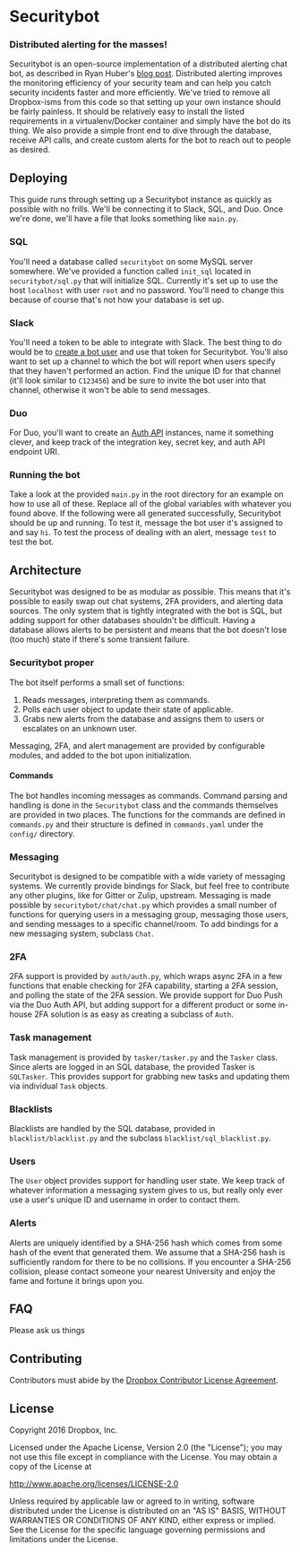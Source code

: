 # Securitybot
### Distributed alerting for the masses!
Securitybot is an open-source implementation of a distributed alerting chat bot, as described in Ryan Huber's [blog post][slack-blog].
Distributed alerting improves the monitoring efficiency of your security team and can help you catch security incidents faster and more efficiently.
We've tried to remove all Dropbox-isms from this code so that setting up your own instance should be fairly painless.
It should be relatively easy to install the listed requirements in a virtualenv/Docker container and simply have the bot do its thing.
We also provide a simple front end to dive through the database, receive API calls, and create custom alerts for the bot to reach out to people as desired.

## Deploying
This guide runs through setting up a Securitybot instance as quickly as possible with no frills.
We'll be connecting it to Slack, SQL, and Duo.
Once we're done, we'll have a file that looks something like `main.py`.

### SQL
You'll need a database called `securitybot` on some MySQL server somewhere.
We've provided a function called `init_sql` located in `securitybot/sql.py` that will initialize SQL.
Currently it's set up to use the host `localhost` with user `root` and no password.
You'll need to change this because of course that's not how your database is set up.

### Slack
You'll need a token to be able to integrate with Slack.
The best thing to do would be to [create a bot user][bot-user] and use that token for Securitybot.
You'll also want to set up a channel to which the bot will report when users specify that they haven't performed an action.
Find the unique ID for that channel (it'll look similar to `C123456`) and be sure to invite the bot user into that channel, otherwise it won't be able to send messages.

### Duo
For Duo, you'll want to create an [Auth API][auth-api] instances, name it something clever, and keep track of the integration key, secret key, and auth API endpoint URI.

### Running the bot
Take a look at the provided `main.py` in the root directory for an example on how to use all of these.
Replace all of the global variables with whatever you found above.
If the following were all generated successfully, Securitybot should be up and running.
To test it, message the bot user it's assigned to and say `hi`.
To test the process of dealing with an alert, message `test` to test the bot.

## Architecture
Securitybot was designed to be as modular as possible.
This means that it's possible to easily swap out chat systems, 2FA providers, and alerting data sources.
The only system that is tightly integrated with the bot is SQL, but adding support for other databases shouldn't be difficult.
Having a database allows alerts to be persistent and means that the bot doesn't lose (too much) state if there's some transient failure.

### Securitybot proper
The bot itself performs a small set of functions:

1. Reads messages, interpreting them as commands.
1. Polls each user object to update their state of applicable.
1. Grabs new alerts from the database and assigns them to users or escalates on an unknown user.

Messaging, 2FA, and alert management are provided by configurable modules, and added to the bot upon initialization.

#### Commands
The bot handles incoming messages as commands.
Command parsing and handling is done in the `Securitybot` class and the commands themselves are provided in two places.
The functions for the commands are defined in `commands.py` and their structure is defined in `commands.yaml` under the `config/` directory.

### Messaging
Securitybot is designed to be compatible with a wide variety of messaging systems.
We currently provide bindings for Slack, but feel free to contribute any other plugins, like for Gitter or Zulip, upstream.
Messaging is made possible by `securitybot/chat/chat.py` which provides a small number of functions for querying users in a messaging group, messaging those users, and sending messages to a specific channel/room.
To add bindings for a new messaging system, subclass `Chat`.

### 2FA
2FA support is provided by `auth/auth.py`, which wraps async 2FA in a few functions that enable checking for 2FA capability, starting a 2FA session, and polling the state of the 2FA session.
We provide support for Duo Push via the Duo Auth API, but adding support for a different product or some in-house 2FA solution is as easy as creating a subclass of `Auth`.

### Task management
Task management is provided by `tasker/tasker.py` and the `Tasker` class.
Since alerts are logged in an SQL database, the provided Tasker is `SQLTasker`.
This provides support for grabbing new tasks and updating them via individual `Task` objects.

### Blacklists
Blacklists are handled by the SQL database, provided in `blacklist/blacklist.py` and the subclass `blacklist/sql_blacklist.py`.

### Users
The `User` object provides support for handling user state.
We keep track of whatever information a messaging system gives to us, but really only ever use a user's unique ID and username in order to contact them.

### Alerts
Alerts are uniquely identified by a SHA-256 hash which comes from some hash of the event that generated them.
We assume that a SHA-256 hash is sufficiently random for there to be no collisions.
If you encounter a SHA-256 collision, please contact someone your nearest University and enjoy the fame and fortune it brings upon you.

## FAQ

Please ask us things

## Contributing
Contributors must abide by the [Dropbox Contributor License Agreement][cla].

## License

Copyright 2016 Dropbox, Inc.

Licensed under the Apache License, Version 2.0 (the "License");
you may not use this file except in compliance with the License.
You may obtain a copy of the License at

   http://www.apache.org/licenses/LICENSE-2.0

Unless required by applicable law or agreed to in writing, software
distributed under the License is distributed on an "AS IS" BASIS,
WITHOUT WARRANTIES OR CONDITIONS OF ANY KIND, either express or implied.
See the License for the specific language governing permissions and
limitations under the License.



[slack-blog]: https://slack.engineering/distributed-security-alerting-c89414c992d6 "Distributed Alerting"
[bot-user]: https://api.slack.com/bot-users "Slack Bot Users"
[auth-api]: https://duo.com/docs/authapi "Duo Auth API"
[cla]: https://opensource.dropbox.com/cla/ "Dropbox CLA"
